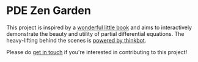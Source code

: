 # PDE Zen Garden

This project is inspired by a [wonderful little book](http://people.maths.ox.ac.uk/trefethen/pdectb.html) and aims to interactively demonstrate the beauty and utility of partial differential equations. The heavy-lifting behind the scenes is [powered by thinkbot](https://thinkbot.net/).

Please do [get in touch](mailto:mail@harishnarayanan.org) if you're interested in contributing to this project!
